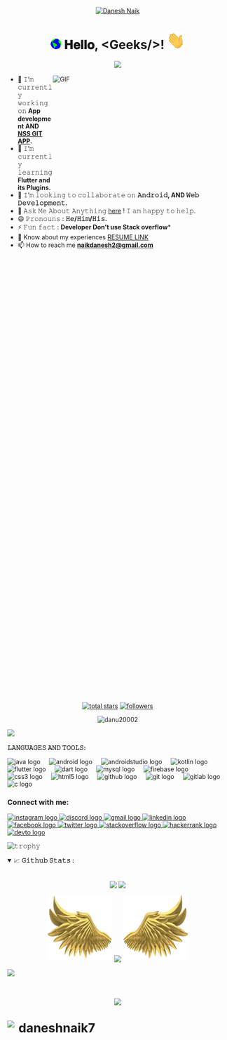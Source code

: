      
<!-- stackoverflow -->
<!-- <a href="https://github.com/harish-sethuraman/readme-components">
<img  src="https://readme-components.vercel.app/api?component=stackoverflow&stackoverflowid=20806167&textfill=black&fill=linear-gradient%2862deg%2C%20%238EC5FC%200%25%2C%20%23E0C3FC%20100%25%29%3B%0A">
</a> -->
</h1>
 <p align="center">
  <a href="https://github.com/danu20002">
    <img src="https://cdn.statically.io/img/timelinecovers.pro/facebook-cover/download/anime-your-name-love-facebook-cover.jpg" alt="Danesh Naik" /></a>
</p>                                                         
<h1 align="center">
  <img src="GIF/Earth.gif" width="24px">
  𝐇𝐞𝐥𝐥𝐨, &ltGeeks/&gt;!
  <img src="GIF/Hi.gif" width="40px" />
</h1>
<p align="center">
  <!-- Typing SVG by DenverCoder1 - https://github.com/DenverCoder1/readme-typing-svg -->
  <a href="https://github.com/DenverCoder1/readme-typing-svg">
    <img src="https://readme-typing-svg.demolab.com/?lines=Learning%20web%20and%20app%20developement;Good%20In%20Problem%20Solving;Always%20learning%20new%20things;Anime%20Lover&font=Fira%20Code&center=true&width=440&height=45&color=f75c7e&vCenter=true&pause=1000&size=22" /></a>
</p>
<img align="right" height="250" width="400" alt="GIF" src="https://www.icegif.com/wp-content/uploads/2023/07/icegif-95.gif"/>

- 🔭 𝙸’𝚖 𝚌𝚞𝚛𝚛𝚎𝚗𝚝𝚕𝚢 𝚠𝚘𝚛𝚔𝚒𝚗𝚐 𝚘𝚗 **App development AND [NSS GIT APP](https://play.google.com/store/apps/details?id=com.danunaik.nssgit&pcampaignid=web_share).**
- 🌱 𝙸’𝚖 𝚌𝚞𝚛𝚛𝚎𝚗𝚝𝚕𝚢 𝚕𝚎𝚊𝚛𝚗𝚒𝚗𝚐 **Flutter and its Plugins.**
- 👯 𝙸’𝚖 𝚕𝚘𝚘𝚔𝚒𝚗𝚐 𝚝𝚘 𝚌𝚘𝚕𝚕𝚊𝚋𝚘𝚛𝚊𝚝𝚎 𝚘𝚗 **𝙰𝚗𝚍𝚛𝚘𝚒𝚍, AND 𝚆𝚎𝚋 𝙳𝚎𝚟𝚎𝚕𝚘𝚙𝚖𝚎𝚗𝚝.**
- 💬 𝙰𝚜𝚔 𝙼𝚎 𝙰𝚋𝚘𝚞𝚝 𝙰𝚗𝚢𝚝𝚑𝚒𝚗𝚐 [here](https://www.linkedin.com/in/danesh-naik-74852a1b4/) ! 𝙸 𝚊𝚖 𝚑𝚊𝚙𝚙𝚢 𝚝𝚘 𝚑𝚎𝚕𝚙.
- 😄 𝙿𝚛𝚘𝚗𝚘𝚞𝚗𝚜 : **𝙷𝚎/𝙷𝚒𝚖/𝙷𝚒𝚜.**
- ⚡ 𝙵𝚞𝚗 𝚏𝚊𝚌𝚝 : **Developer Don't use Stack overflow***
-  📄 Know about my experiences [RESUME LINK](https://flowcv.com/app/resume-feedback/me4o13nhtw)
-  📫 How to reach me **naikdanesh2@gmail.com**

  <div>

  <div style="padding-top:1000px; padding-left:500px">
 </div>
 

 <a href="(https://github.com/danu20002)">                        </a>

<p align="center">
  <a href="https://github.com/danu20002?tab=repositories&sort=stargazers">
    <img alt="total stars" title="Total stars on GitHub" src="https://custom-icon-badges.demolab.com/github/stars/danu20002?color=55960c&style=for-the-badge&labelColor=488207&logo=star"/></a>
  <a href="https://github.com/danu20002?tab=followers">
    <img alt="followers" title="Follow me on Github" src="https://custom-icon-badges.demolab.com/github/followers/danu20002?color=236ad3&labelColor=1155ba&style=for-the-badge&logo=person-add&label=Follow&logoColor=white"/></a>
 <p align="center"> <img src="https://komarev.com/ghpvc/?username=danu20002&label=Profile%20views&color=0e75b6&style=flat" alt="danu20002" /> 
   
  </p>
</p>
 <img src="https://github-readme-activity-graph.vercel.app/graph?username=danu20002&theme=react-dark&hide_border=true" />

**𝙻𝙰𝙽𝙶𝚄𝙰𝙶𝙴𝚂 𝙰𝙽𝙳 𝚃𝙾𝙾𝙻𝚂:**  
<div align="left">
  <img src="https://skillicons.dev/icons?i=java" height="30" alt="java logo"  />
  <img width="12" />
  <img src="https://img.shields.io/badge/Android-3DDC84?logo=android&logoColor=black&style=for-the-badge" height="30" alt="android logo"  />
  <img width="12" />
  <img src="https://img.shields.io/badge/Android Studio-3DDC84?logo=androidstudio&logoColor=black&style=for-the-badge" height="30" alt="androidstudio logo"  />
  <img width="12" />
  <img src="https://img.shields.io/badge/Kotlin-7F52FF?logo=kotlin&logoColor=white&style=for-the-badge" height="30" alt="kotlin logo"  />
  <img width="12" />
  <img src="https://img.shields.io/badge/Flutter-02569B?logo=flutter&logoColor=white&style=for-the-badge" height="30" alt="flutter logo"  />
  <img width="12" />
  <img src="https://img.shields.io/badge/Dart-0175C2?logo=dart&logoColor=white&style=for-the-badge" height="30" alt="dart logo"  />
  <img width="12" />
  <img src="https://img.shields.io/badge/MySQL-4479A1?logo=mysql&logoColor=white&style=for-the-badge" height="30" alt="mysql logo"  />
  <img width="12" />
  <img src="https://img.shields.io/badge/Firebase-FFCA28?logo=firebase&logoColor=black&style=for-the-badge" height="30" alt="firebase logo"  />
  <img width="12" />
  <img src="https://img.shields.io/badge/CSS3-1572B6?logo=css3&logoColor=white&style=for-the-badge" height="30" alt="css3 logo"  />
  <img width="12" />
  <img src="https://img.shields.io/badge/HTML5-E34F26?logo=html5&logoColor=white&style=for-the-badge" height="30" alt="html5 logo"  />
  <img width="12" />
  <img src="https://img.shields.io/badge/GitHub-181717?logo=github&logoColor=white&style=for-the-badge" height="30" alt="github logo"  />
  <img width="12" />
  <img src="https://img.shields.io/badge/Git-F05032?logo=git&logoColor=white&style=for-the-badge" height="30" alt="git logo"  />
  <img width="12" />
  <img src="https://img.shields.io/badge/GitLab-FC6D26?logo=gitlab&logoColor=black&style=for-the-badge" height="30" alt="gitlab logo"  />
  <img width="12" />
  <img src="https://img.shields.io/badge/C-A8B9CC?logo=c&logoColor=black&style=for-the-badge" height="30" alt="c logo"  />
</div>

              
              
<h3 align="left">Connect with me:</h3>
<div align="left">
  <a href="https://www.instagram.com/danu_0002/" target="_blank">
    <img src="https://img.shields.io/static/v1?message=Instagram&logo=instagram&label=&color=E4405F&logoColor=white&labelColor=&style=for-the-badge" height="35" alt="instagram logo"  />
  </a>
  <a href="https://discord.gg/https://discord.gg/8FAKbgGrdS" target="_blank">
    <img src="https://img.shields.io/static/v1?message=Discord&logo=discord&label=&color=7289DA&logoColor=white&labelColor=&style=for-the-badge" height="35" alt="discord logo"  />
  </a>
  <a href="naikdanesh2@gmail.com" target="_blank">
    <img src="https://img.shields.io/static/v1?message=Gmail&logo=gmail&label=&color=D14836&logoColor=white&labelColor=&style=for-the-badge" height="35" alt="gmail logo"  />
  </a>
  <a href="https://www.linkedin.com/in/danesh-naik-74852a1b4/" target="_blank">
    <img src="https://img.shields.io/static/v1?message=LinkedIn&logo=linkedin&label=&color=0077B5&logoColor=white&labelColor=&style=for-the-badge" height="35" alt="linkedin logo"  />
  </a>
  <a href="https://www.facebook.com/danu.naik.505" target="_blank">
    <img src="https://img.shields.io/static/v1?message=Facebook&logo=facebook&label=&color=1877F2&logoColor=white&labelColor=&style=for-the-badge" height="35" alt="facebook logo"  />
  </a>
  <a href="https://twitter.com/danesh200002" target="_blank">
    <img src="https://img.shields.io/static/v1?message=Twitter&logo=twitter&label=&color=1DA1F2&logoColor=white&labelColor=&style=for-the-badge" height="35" alt="twitter logo"  />
  </a>
  <a href="https://stackoverflow.com/users/20806167" target="_blank">
    <img src="https://img.shields.io/static/v1?message=Stackoverflow&logo=stackoverflow&label=&color=FE7A16&logoColor=white&labelColor=&style=for-the-badge" height="35" alt="stackoverflow logo"  />
  </a>
  <a href="https://www.hackerrank.com/@naikdanesh2" target="_blank">
    <img src="https://img.shields.io/static/v1?message=HackerRank&logo=hackerrank&label=&color=2EC866&logoColor=white&labelColor=&style=for-the-badge" height="35" alt="hackerrank logo"  />
  </a>
  <a href="https://dev.to/danu20002" target="_blank">
    <img src="https://img.shields.io/static/v1?message=dev.to&logo=dev.to&label=&color=0A0A0A&logoColor=white&labelColor=&style=for-the-badge" height="35" alt="devto logo"  />
  </a>
  

              
</div>



</p>


 
<!--  ![](https://github-profile-trophy.vercel.app/?username=danu20002&theme=radical&no-frame=false&no-bg=true&margin-w=4) -->
![𝚝𝚛𝚘𝚙𝚑𝚢](https://github-profile-trophy.vercel.app/?username=danu20002&column=7&margin-w=25&margin-h=25&no-bg=true&no-frame=true&theme=juicyfresh)
 
<details open="">
<summary>
  <g-emoji class="g-emoji" alias="chart_with_upwards_trend" fallback-src="https://github.githubassets.com/images/icons/emoji/unicode/1f4c8.png">📈</g-emoji>
  <strong>𝙶𝚒𝚝𝚑𝚞𝚋 𝚂𝚝𝚊𝚝𝚜 : </strong>
</summary>
<br/>

<p align="center">
    <img align="center" src="https://github-readme-stats.vercel.app/api?username=danu20002&theme=gruvbox&hide_border=false&include_all_commits=true&count_private=true"/>
    <img align="center" height="195px" src="https://github-readme-stats.vercel.app/api/top-langs/?username=danu20002&theme=gruvbox&hide_border=false&include_all_commits=true&count_private=true&layout=compact" />
</p>
</details>







              



<p align="center">
  <img height="150" width="150" src="WEBP/left.webp">
  <img align="center" src="https://github-readme-streak-stats.herokuapp.com/?user=danu20002&theme=dark&hide_border=true"/>
  <img height="150" width="150" src="WEBP/right.webp">
</p>
<img align="center" height="195px" src="https://quotes-github-readme.vercel.app/api?type=horizontal&theme=radical" />

<h1 align="center">
  <a href="https://git.io/typing-svg">
    <img src="https://readme-typing-svg.herokuapp.com/?lines=Hey,+👋;Have+A+Good+Day+ahead;Nice+to+meet+you!&center=true&size=30">
  </a>
<p><a href="https://www.buymeacoffee.com/daneshnaik7"> <img align="left" src="https://cdn.buymeacoffee.com/buttons/v2/default-yellow.png" height="50" width="210" alt="daneshnaik7" /></a></p><br><br>

<!--![](http://github-profile-summary-cards.vercel.app/api/cards/profile-details?username=danu20002&theme=dark)
![](http://github-profile-summary-cards.vercel.app/api/cards/stats?username=danu20002&theme=dark)
![](http://github-profile-summary-cards.vercel.app/api/cards/most-commit-language?username=danu20002&theme=dark)
<div align="left">

<img align="right" height="250" width="400" alt="GIF" src="https://media.tenor.com/Y4hwOH8mE2QAAAAd/luffy-wano.gif"/>
<img align="right" height="250" width="400" alt="GIF" src="https://media.tenor.com/cOhgxKZrGqQAAAAC/zoro-one-piece.gif"/>
<img align="right" height="250" width="400" alt="GIF" src="https://i.pinimg.com/originals/9b/2f/89/9b2f8930b1bd7f5695c403fe973d656e.gif"/>
<img align="right" height="250" width="400" alt="GIF" src="https://media1.tenor.com/images/91b8cb37cedc232973e7caf3fd659311/tenor.gif?itemid=19188492"/>
<img align="right" height="250" width="400" alt="GIF" src="https://i.pinimg.com/originals/b8/37/ac/b837aca36f5decaefc52ff0ca2d17717.gif"/>
<img align="right" height="250" width="400" alt="GIF" src="https://vignette.wikia.nocookie.net/epicrapbattlesofhistory/images/d/d0/Death-Note-Gif-Light-Yagami-Kira-Evil-Laugh-The-Last-Episode.gif/revision/latest?cb=20180908073246"/>


</div>
-->

